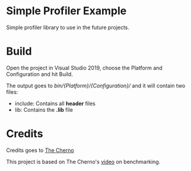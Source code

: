 # Simple Profiler Example
Simple profiler library to use in the future projects.

# Build
Open the project in Visual Studio 2019, choose the Platform and Configuration and hit Build.

The output goes to _bin/{Platform}/{Configuration}/_ and it will contain two files:
- include\: Contains all __header__ files
- lib\: Contains the __.lib__ file

# Credits
Credits goes to [The Cherno](https://www.youtube.com/channel/UCQ-W1KE9EYfdxhL6S4twUNw)

This project is based on The Cherno's [video](https://www.youtube.com/watch?v=xlAH4dbMVnU) on benchmarking.
